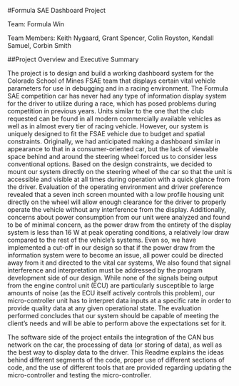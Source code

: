 #Formula SAE Dashboard Project

Team: Formula Win

Team Members: Keith Nygaard, Grant Spencer, Colin Royston, Kendall Samuel, Corbin Smith

##Project Overview and Executive Summary

The project is to design and build a working dashboard system for the Colorado School of Mines FSAE team that displays certain vital vehicle parameters for use in debugging and in a racing environment. The Formula SAE competition car has never had any type of information display system for the driver to utilize during a race, which has posed problems during competition in previous years. Units similar to the one that the club requested can be found in all modern commercially available vehicles as well as in almost every tier of racing vehicle. However, our system is uniquely designed to fit the FSAE vehicle due to budget and spatial constraints. Originally, we had anticipated making a dashboard similar in appearance to that in a consumer-oriented car, but the lack of viewable space behind and around the steering wheel forced us to consider less conventional options. Based on the design constraints, we decided to mount our system directly on the steering wheel of the car so that the unit is accessible and visible at all times during operation with a quick glance from the driver. Evaluation of the operating environment and driver preference revealed that a seven inch screen mounted with a low profile housing unit directly on the wheel will allow enough clearance for the driver to properly operate the vehicle without any interference from the display. Additionally, concerns about power consumption from our unit were analyzed and found to be of minimal concern, as the power draw from the entirety of the display system is less than 16 W at peak operating conditions, a relatively low draw compared to the rest of the vehicle’s systems. Even so, we have implemented a cut-off in our design so that if the power draw from the information system were to become an issue, all power could be directed away from it and directed to the vital car systems, We also found that signal interference and interpretation must be addressed by the program development side of our design. While none of the signals being output from the engine control unit (ECU) are particularly susceptible to large amounts of noise (as the ECU itself actively controls this problem), our micro-controller unit has to interpret data inputs at a specific rate in order to provide quality data at any given operational state. The evaluation performed concludes that our system should be capable of meeting the client’s needs and will be able to perform above the expectations set for it.

The software side of the project entails the integration of the CAN bus network on the car, the processing of data (or storing of data), as well as the best way to display data to the driver. This Readme explains the ideas behind different segments of the code, proper use of different sections of code, and the use of different tools that are provided regarding updating the micro-controller and testing the micro-controller.